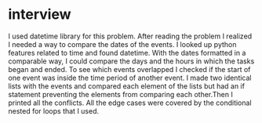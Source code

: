 # interview
I used datetime library for this problem. After reading the problem I realized I needed a way to compare the dates of the events. I looked up python features related to time and found datetime. With the dates formatted in a comparable way, I could compare the days and the hours in which the tasks began and ended. To see which events overlapped I checked if the start of one event was inside the time period of another event. I made two identical lists with the events and compared each element of the lists but had an if statement preventing the elements from comparing each other.Then I printed all the conflicts. All the edge cases were covered by the conditional nested for loops that I used.

